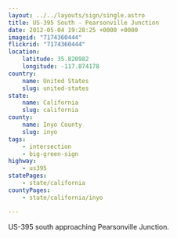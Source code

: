 ```yaml
---
layout: ../../layouts/sign/single.astro
title: US-395 South - Pearsonville Junction
date: 2012-05-04 19:28:25 +0000 +0000
imageid: "7174360444"
flickrid: "7174360444"
location:
    latitude: 35.820982
    longitude: -117.874178
country:
    name: United States
    slug: united-states
state:
    name: California
    slug: california
county:
    name: Inyo County
    slug: inyo
tags:
    - intersection
    - big-green-sign
highway:
    - us395
statePages:
    - state/california
countyPages:
    - state/california/inyo

---
```

US-395 south approaching Pearsonville Junction.